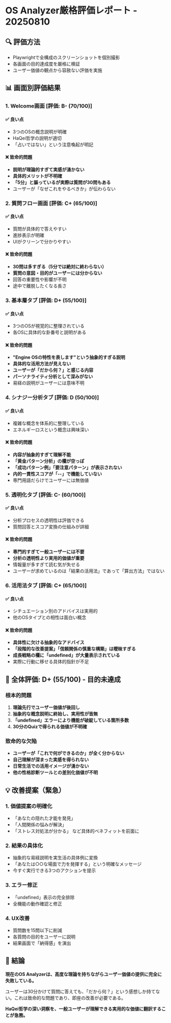 # OS Analyzer厳格評価レポート - 20250810

## 🔍 評価方法
- Playwrightで全構成のスクリーンショットを個別撮影
- 各画面の目的達成度を厳格に検証
- ユーザー価値の観点から容赦ない評価を実施

## 📊 画面別評価結果

### 1. Welcome画面 [評価: B- (70/100)]
#### ✅ 良い点
- 3つのOSの概念説明が明確
- HaQei哲学の説明が適切
- 「占いではない」という注意喚起が明記

#### ❌ 致命的問題
- **説明が理論的すぎて実感が湧かない**
- **具体的メリットが不明確**
- **「5分」と謳っているが実際は質問が30問もある**
- ユーザーが「なぜこれをやるべきか」が伝わらない

### 2. 質問フロー画面 [評価: C+ (65/100)]
#### ✅ 良い点
- 質問が具体的で答えやすい
- 進捗表示が明確
- UIがクリーンで分かりやすい

#### ❌ 致命的問題
- **30問は多すぎる（5分では絶対に終わらない）**
- **質問の意図・目的がユーザーには分からない**
- 回答の重要性や影響が不明
- 途中で離脱したくなる長さ

### 3. 基本層タブ [評価: D+ (55/100)]
#### ✅ 良い点
- 3つのOSが視覚的に整理されている
- 各OSに具体的な卦番号と説明がある

#### ❌ 致命的問題
- **"Engine OSの特性を表します"という抽象的すぎる説明**
- **具体的な活用方法が見えない**
- **ユーザーが「だから何？」と感じる内容**
- **パーソナライティ分析として深みがない**
- 易経の説明がユーザーには意味不明

### 4. シナジー分析タブ [評価: D (50/100)]
#### ✅ 良い点
- 複雑な概念を体系的に整理している
- エネルギーロスという概念は興味深い

#### ❌ 致命的問題
- **内容が抽象的すぎて理解不能**
- **「黄金パターン分析」の欄が空っぽ**
- **「成功パターン例」「要注意パターン」が表示されない**
- **内的一貫性スコアが「--」で機能していない**
- 専門用語だらけでユーザーには無価値

### 5. 透明化タブ [評価: C- (60/100)]
#### ✅ 良い点
- 分析プロセスの透明性は評価できる
- 質問回答とスコア変換の仕組みが詳細

#### ❌ 致命的問題
- **専門的すぎて一般ユーザーには不要**
- **分析の透明性より実用的価値が重要**
- 情報量が多すぎて読む気が失せる
- ユーザーが求めているのは「結果の活用法」であって「算出方法」ではない

### 6. 活用法タブ [評価: C+ (65/100)]
#### ✅ 良い点
- シチュエーション別のアドバイスは実用的
- 他のOSタイプとの相性は面白い概念

#### ❌ 致命的問題
- **具体性に欠ける抽象的なアドバイス**
- **「段階的な改善提案」「信頼関係の慎重な構築」は曖昧すぎる**
- **成長戦略の欄に「undefined」が大量表示されている**
- 実際に行動に移せる具体的指針が不足

## 🚨 全体評価: D+ (55/100) - 目的未達成

### 根本的問題
1. **理論先行でユーザー価値が後回し**
2. **抽象的な概念説明に終始し、実用性が皆無**
3. **「undefined」エラーにより機能が破綻している箇所多数**
4. **30分のQuizで得られる価値が不明確**

### 致命的な欠陥
- **ユーザーが「これで何ができるのか」が全く分からない**
- **自己理解が深まった実感を得られない**
- **日常生活での活用イメージが湧かない**
- **他の性格診断ツールとの差別化価値が不明**

## 💡 改善提案（緊急）

### 1. 価値提案の明確化
- 「あなたの隠れた才能を発見」
- 「人間関係の悩みが解決」
- 「ストレス対処法が分かる」
など具体的ベネフィットを前面に

### 2. 結果の具体化
- 抽象的な易経説明を実生活の具体例に変換
- 「あなたは○○な場面で力を発揮する」という明確なメッセージ
- 今すぐ実行できる3つのアクションを提示

### 3. エラー修正
- 「undefined」表示の完全排除
- 全機能の動作確認と修正

### 4. UX改善
- 質問数を15問以下に削減
- 各質問の目的をユーザーに説明
- 結果画面で「納得感」を演出

## 🎯 結論

**現在のOS Analyzerは、高度な理論を持ちながらユーザー価値の提供に完全に失敗している。** 

ユーザーは30分かけて質問に答えても、「だから何？」という感想しか持てない。これは致命的な問題であり、即座の改善が必要である。

**HaQei哲学の深い洞察を、一般ユーザーが理解できる実用的な価値に翻訳することが急務。**